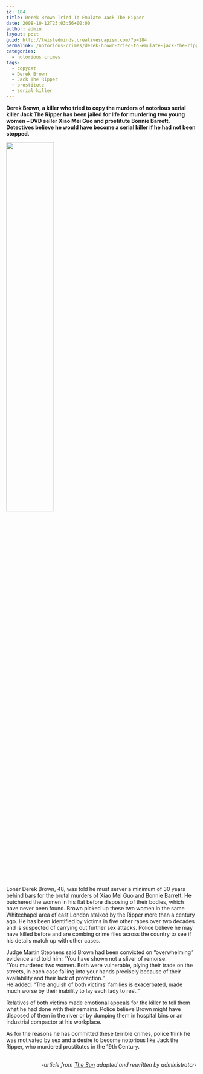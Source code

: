 ```yaml
---
id: 184
title: Derek Brown Tried To Emulate Jack The Ripper
date: 2008-10-12T23:03:56+00:00
author: admin
layout: post
guid: http://twistedminds.creativescapism.com/?p=184
permalink: /notorious-crimes/derek-brown-tried-to-emulate-jack-the-ripper/
categories:
  - notorious crimes
tags:
  - copycat
  - Derek Brown
  - Jack The Ripper
  - prostitute
  - serial killer
---
```

<p class="dropcap-first">
  <strong>Derek Brown, a killer who tried to copy the murders of notorious serial killer Jack The Ripper has been jailed for life for murdering two young women &#8211; DVD seller Xiao Mei Guo and prostitute Bonnie Barrett. Detectives believe he would have become a serial killer if he had not been stopped. </strong>
</p>

<img class="left" title="Derek Brown" src="/img/post/DerekBrown.jpg" alt="" width="50%" /> 

Loner Derek Brown, 48, was told he must server a minimum of 30 years behind bars for the brutal murders of Xiao Mei Guo and Bonnie Barrett. He butchered the women in his flat before disposing of their bodies, which have never been found. Brown picked up these two women in the same Whitechapel area of east London stalked by the Ripper more than a century ago. He has been identified by victims in five other rapes over two decades and is suspected of carrying out further sex attacks. Police believe he may have killed before and are combing crime files across the country to see if his details match up with other cases.

Judge Martin Stephens said Brown had been convicted on “overwhelming” evidence and told him: “You have shown not a sliver of remorse.  
“You murdered two women. Both were vulnerable, plying their trade on the streets, in each case falling into your hands precisely because of their availability and their lack of protection.&#8221;  
He added: “The anguish of both victims’ families is exacerbated, made much worse by their inability to lay each lady to rest.”

Relatives of both victims made emotional appeals for the killer to tell them what he had done with their remains. Police believe Brown might have disposed of them in the river or by dumping them in hospital bins or an industrial compactor at his workplace.

As for the reasons he has committed these terrible crimes, police think he was motivated by sex and a desire to become notorious like Jack the Ripper, who murdered prostitutes in the 19th Century.

<p style="text-align: right;">
  <em><br /> -article from <a title="The Sun" href="http://www.thesun.co.uk/sol/homepage/news/article1773004.ece">The Sun</a> adapted and rewritten by administrator-</em>
</p>